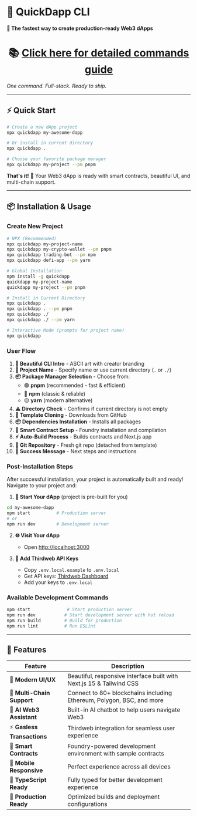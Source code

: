 # 🚀 QuickDapp CLI

**🎯 The fastest way to create production-ready Web3 dApps**

<div align="center">

# 📚 **[Click here for detailed commands guide](https://quickdapp.vercel.com/docs)**

</div>

_One command. Full-stack. Ready to ship._

---

## ⚡ Quick Start

```bash
# Create a new dApp project
npx quickdapp my-awesome-dapp

# Or install in current directory
npx quickdapp .

# Choose your favorite package manager
npx quickdapp my-project --pm pnpm
```

**That's it!** 🎉 Your Web3 dApp is ready with smart contracts, beautiful UI, and multi-chain support.

---

## 📦 Installation & Usage

### Create New Project

```bash
# NPX (Recommended)
npx quickdapp my-project-name
npx quickdapp my-crypto-wallet --pm pnpm
npx quickdapp trading-bot --pm npm
npx quickdapp defi-app --pm yarn

# Global Installation
npm install -g quickdapp
quickdapp my-project-name
quickdapp my-project --pm pnpm

# Install in Current Directory
npx quickdapp .
npx quickdapp . --pm pnpm
npx quickdapp ./
npx quickdapp ./ --pm yarn

# Interactive Mode (prompts for project name)
npx quickdapp
```

### User Flow

1. **🎨 Beautiful CLI Intro** - ASCII art with creator branding
2. **📁 Project Name** - Specify name or use current directory (`.` or `./`)
3. **📦 Package Manager Selection** - Choose from:
   - 🟢 **pnpm** (recommended - fast & efficient)
   - 🔵 **npm** (classic & reliable)
   - 🟡 **yarn** (modern alternative)
4. **⚠️ Directory Check** - Confirms if current directory is not empty
5. **🔄 Template Cloning** - Downloads from GitHub
6. **📦 Dependencies Installation** - Installs all packages
7. **🔧 Smart Contract Setup** - Foundry installation and compilation
8. **⚡ Auto-Build Process** - Builds contracts and Next.js app
9. **🔗 Git Repository** - Fresh git repo (detached from template)
10. **🎉 Success Message** - Next steps and instructions

### Post-Installation Steps

After successful installation, your project is automatically built and ready! Navigate to your project and:

1. **🚀 Start Your dApp** (project is pre-built for you)

```bash
cd my-awesome-dapp
npm start          # Production server
# or
npm run dev        # Development server
```

2. **🌐 Visit Your dApp**

   - Open [http://localhost:3000](http://localhost:3000)

3. **🔑 Add Thirdweb API Keys**
   - Copy `.env.local.example` to `.env.local`
   - Get API keys: [Thirdweb Dashboard](https://thirdweb.com/dashboard)
   - Add your keys to `.env.local`

### Available Development Commands

```bash
npm start              # Start production server
npm run dev           # Start development server with hot reload
npm run build         # Build for production
npm run lint          # Run ESLint
```

---

## 🌟 Features

| Feature                     | Description                                                           |
| --------------------------- | --------------------------------------------------------------------- |
| 🎨 **Modern UI/UX**         | Beautiful, responsive interface built with Next.js 15 & Tailwind CSS  |
| 🔗 **Multi-Chain Support**  | Connect to 80+ blockchains including Ethereum, Polygon, BSC, and more |
| 🤖 **AI Web3 Assistant**    | Built-in AI chatbot to help users navigate Web3                       |
| ⚡ **Gasless Transactions** | Thirdweb integration for seamless user experience                     |
| 🔧 **Smart Contracts**      | Foundry-powered development environment with sample contracts         |
| 📱 **Mobile Responsive**    | Perfect experience across all devices                                 |
| 🎯 **TypeScript Ready**     | Fully typed for better development experience                         |
| 🚀 **Production Ready**     | Optimized builds and deployment configurations                        |
